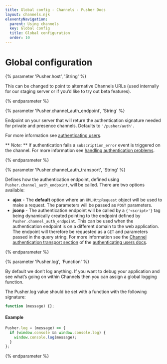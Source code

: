 ```yaml
---
title: Global config - Channels - Pusher Docs
layout: channels.njk
eleventyNavigation:
  parent: Using channels
  key: Global config
  title: Global configuration
  order: 10
---
```


# Global configuration

{% parameter 'Pusher.host', 'String' %}

This can be changed to point to alternative Channels URLs (used internally for our staging server or if you’d like to try out beta features).

{% endparameter %}

{% parameter 'Pusher.channel_auth_endpoint', 'String' %}

Endpoint on your server that will return the authentication signature needed for private and presence channels. Defaults to `'/pusher/auth'`.

For more information see [authenticating users](/docs/channels/server_api/authenticating-users).

** _Note:_ ** If authentication fails a `subscription_error` event is triggered on the channel. For more information see [handling authentication problems](/docs/channels/using_channels/events#pusher-subscription-error).

{% endparameter %}

{% parameter 'Pusher.channel_auth_transport', 'String' %}

Defines how the authentication endpoint, defined using `Pusher.channel_auth_endpoint`, will be called. There are two options available:

- **ajax** - The **default** option where an `XMLHttpRequest` object will be used to make a request. The parameters will be passed as `POST` parameters.
- **jsonp** - The authentication endpoint will be called by a `{'<script>'}` tag being dynamically created pointing to the endpoint defined by `Pusher.channel_auth_endpoint`. This can be used when the authentication endpoint is on a different domain to the web application. The endpoint will therefore be requested as a `GET` and parameters passed in the query string.
  For more information see the [Channel authentication transport section](/docs/channels/server_api/authenticating-users#setting-the-channel-authentication-transport) of the [authenticating users docs](/docs/channels/server_api/authenticating-users).

{% endparameter %}

{% parameter 'Pusher.log', 'Function' %}

By default we don’t log anything. If you want to debug your application and see what’s going on within Channels then you can assign a global logging function.

The Pusher.log value should be set with a function with the following signature:

```js
function (message) {};
```

#### Example

```js
Pusher.log = (message) => {
  if (window.console && window.console.log) {
    window.console.log(message);
  }
};
```

{% endparameter %}
